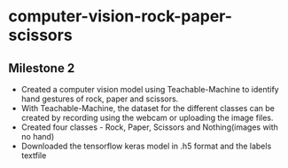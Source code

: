 # computer-vision-rock-paper-scissors

## Milestone 2

- Created a computer vision model using Teachable-Machine to identify hand gestures of rock, paper and scissors.
- With Teachable-Machine, the dataset for the different classes can be created by recording using the webcam or uploading the image files.
- Created four classes - Rock, Paper, Scissors and Nothing(images with no hand)
- Downloaded the tensorflow keras model in .h5 format and the labels textfile
